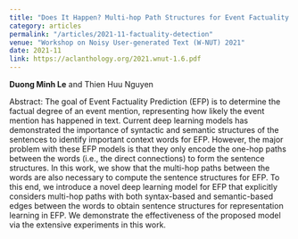 ```yaml
---
title: "Does It Happen? Multi-hop Path Structures for Event Factuality Prediction with Graph Transformer Networks"
category: articles
permalink: "/articles/2021-11-factuality-detection"
venue: "Workshop on Noisy User-generated Text (W-NUT) 2021"
date: 2021-11
link: https://aclanthology.org/2021.wnut-1.6.pdf
---
```


[comment]: <> (<a href="https://aclanthology.org/2021.wnut-1.6.pdf">Download PDF here</a>.)
<b>Duong Minh Le</b> and Thien Huu Nguyen

Abstract: The goal of Event Factuality Prediction (EFP) is to determine the factual degree of an event mention, representing how likely the event mention has happened in text. Current deep learning models has demonstrated the importance of syntactic and semantic structures of the sentences to identify important context words for EFP. However, the major problem with these EFP models is that they only encode the one-hop paths between the words (i.e., the direct connections) to form the sentence structures. In this work, we show that the multi-hop paths between the words are also necessary to compute the sentence structures for EFP. To this end, we introduce a novel deep learning model for EFP that explicitly considers multi-hop paths with both syntax-based and semantic-based edges between the words to obtain sentence structures for representation learning in EFP. We demonstrate the effectiveness of the proposed model via the extensive experiments in this work.